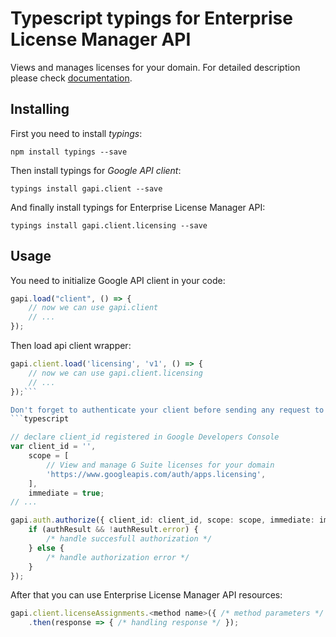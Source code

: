 # Typescript typings for Enterprise License Manager API
Views and manages licenses for your domain.
For detailed description please check [documentation](https://developers.google.com/google-apps/licensing/).

## Installing

First you need to install *typings*:
```
npm install typings --save 
```

Then install typings for *Google API client*:
```
typings install gapi.client --save 
```

And finally install typings for Enterprise License Manager API:
```
typings install gapi.client.licensing --save 
```

## Usage

You need to initialize Google API client in your code:
```typescript
gapi.load("client", () => { 
    // now we can use gapi.client
    // ... 
});
```

Then load api client wrapper:
```typescript
gapi.client.load('licensing', 'v1', () => {
    // now we can use gapi.client.licensing
    // ... 
});```

Don't forget to authenticate your client before sending any request to resources:
```typescript

// declare client_id registered in Google Developers Console
var client_id = '',
    scope = [     
        // View and manage G Suite licenses for your domain
        'https://www.googleapis.com/auth/apps.licensing',
    ],
    immediate = true;
// ...

gapi.auth.authorize({ client_id: client_id, scope: scope, immediate: immediate }, authResult => {
    if (authResult && !authResult.error) {
        /* handle succesfull authorization */
    } else {
        /* handle authorization error */
    }
});            
```

After that you can use Enterprise License Manager API resources:

```typescript
gapi.client.licenseAssignments.<method name>({ /* method parameters */ })
    .then(response => { /* handling response */ });
```